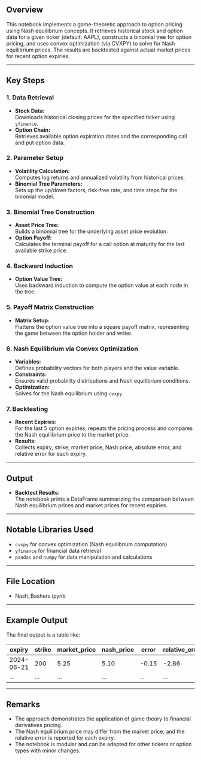 ## Overview

This notebook implements a game-theoretic approach to option pricing using Nash equilibrium concepts. It retrieves historical stock and option data for a given ticker (default: AAPL), constructs a binomial tree for option pricing, and uses convex optimization (via CVXPY) to solve for Nash equilibrium prices. The results are backtested against actual market prices for recent option expiries.

---

## Key Steps

### 1. Data Retrieval

- **Stock Data:**  
  Downloads historical closing prices for the specified ticker using `yfinance`.
- **Option Chain:**  
  Retrieves available option expiration dates and the corresponding call and put option data.

### 2. Parameter Setup

- **Volatility Calculation:**  
  Computes log returns and annualized volatility from historical prices.
- **Binomial Tree Parameters:**  
  Sets up the up/down factors, risk-free rate, and time steps for the binomial model.

### 3. Binomial Tree Construction

- **Asset Price Tree:**  
  Builds a binomial tree for the underlying asset price evolution.
- **Option Payoff:**  
  Calculates the terminal payoff for a call option at maturity for the last available strike price.

### 4. Backward Induction

- **Option Value Tree:**  
  Uses backward induction to compute the option value at each node in the tree.

### 5. Payoff Matrix Construction

- **Matrix Setup:**  
  Flattens the option value tree into a square payoff matrix, representing the game between the option holder and writer.

### 6. Nash Equilibrium via Convex Optimization

- **Variables:**  
  Defines probability vectors for both players and the value variable.
- **Constraints:**  
  Ensures valid probability distributions and Nash equilibrium conditions.
- **Optimization:**  
  Solves for the Nash equilibrium using `cvxpy`.

### 7. Backtesting

- **Recent Expiries:**  
  For the last 5 option expiries, repeats the pricing process and compares the Nash equilibrium price to the market price.
- **Results:**  
  Collects expiry, strike, market price, Nash price, absolute error, and relative error for each expiry.

---

## Output

- **Backtest Results:**  
  The notebook prints a DataFrame summarizing the comparison between Nash equilibrium prices and market prices for recent expiries.

---

## Notable Libraries Used

- `cvxpy` for convex optimization (Nash equilibrium computation)
- `yfinance` for financial data retrieval
- `pandas` and `numpy` for data manipulation and calculations

---

## File Location

- Nash_Bashers.ipynb

---

## Example Output

The final output is a table like:

| expiry      | strike | market_price | nash_price | error | relative_error_% |
|-------------|--------|--------------|------------|-------|------------------|
| 2024-06-21  | 200    | 5.25         | 5.10       | -0.15 | -2.86            |
| ...         | ...    | ...          | ...        | ...   | ...              |

---

## Remarks

- The approach demonstrates the application of game theory to financial derivatives pricing.
- The Nash equilibrium price may differ from the market price, and the relative error is reported for each expiry.
- The notebook is modular and can be adapted for other tickers or option types with minor changes.